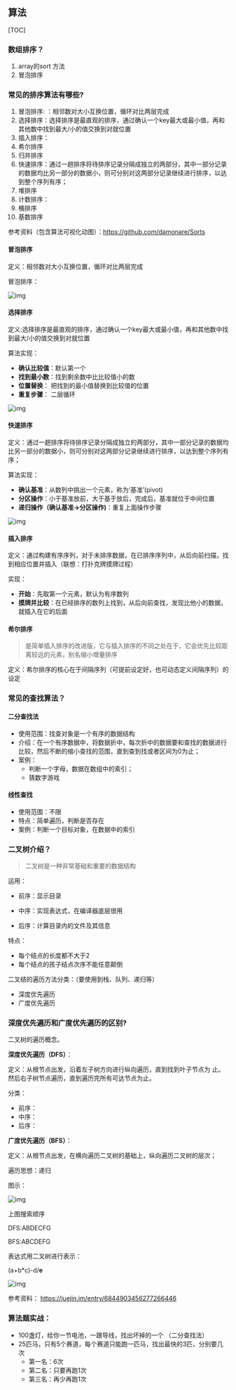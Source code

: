 ## 算法





[TOC]

### 数组排序？

1. array的sort  方法 
2. 冒泡排序



### 常见的排序算法有哪些?

1. 冒泡排序: ：相邻数对大小互换位置，循环对比两层完成
2. 选择排序：选择排序是最直观的排序，通过确认一个key最大或最小值，再和其他数中找到最大/小的值交换到对就位置
3. 插入排序：
4. 希尔排序
5. 归并排序
6. 快速排序：通过一趟排序将待排序记录分隔成独立的两部分，其中一部分记录的数据均比另一部分的数据小，则可分别对这两部分记录继续进行排序，以达到整个序列有序；
7. 堆排序
8. 计数排序：
9. 桶排序
10. 基数排序



参考资料（包含算法可视化动图）：https://github.com/damonare/Sorts



#### 冒泡排序

定义：相邻数对大小互换位置，循环对比两层完成

冒泡排序：

![img](https://pic4.zhimg.com/v2-33a947c71ad62b254cab62e5364d2813_b.gif)



#### 选择排序

定义:选择排序是最直观的排序，通过确认一个key最大或最小值，再和其他数中找到最大/小的值交换到对就位置

算法实现：

- **确认比较值**：默认第一个
- **找到最小数**：找到剩余数中比比较值小的数 
- **位置替换**： 把找到的最小值替换到比较值的位置
- **重复步骤**： 二层循环



![img](https://pic1.zhimg.com/v2-1c7e20f306ddc02eb4e3a50fa7817ff4_b.gif)





#### 快速排序

定义：通过一趟排序将待排序记录分隔成独立的两部分，其中一部分记录的数据均比另一部分的数据小，则可分别对这两部分记录继续进行排序，以达到整个序列有序；

算法实现：

- **确认基准**：从数列中挑出一个元素，称为‘基准’(pivot)
- **分区操作**：小于基准放前，大于基于放后，完成后，基准就位于中间位置
- **递归操作（确认基准->分区操作)**：重复上面操作步骤 



![img](https://pic1.zhimg.com/v2-c411339b79f92499dcb7b5f304c826f4_b.gif)





#### 插入排序

定义：通过构建有序序列，对于未排序数据，在已排序序列中，从后向前扫描，找到相应位置并插入（联想：打扑克牌摸牌过程）

实现：

- **开始**：先取第一个元素，默认为有序数列
- **摸牌并比较**：在已经排序的数列上找到，从后向前查找，发现比他小的数据，就插入在它的后面





#### 希尔排序

> 是简单插入排序的改进版，它与插入排序的不同之处在于，它会优先比较距离较远的元素，别名缩小增量排序

定义：希尔排序的核心在于间隔序列（可提前设定好，也可动态定义间隔序列）的设定





### 常见的查找算法？

#### 二分查找法

- 使用范围：找查对象是一个有序的数据结构
- 介绍：在一个有序数据中，将数据折中，每次折中的数据要和查找的数据进行比较，然后不断的缩小查找的范围，直到查到找或者区间为0为止；
- 案例：
  - 判断一个字母，数据在数组中的索引；
  - 猜数字游戏

#### 线性查找

- 使用范围：不限
- 特点：简单遍历，判断是否存在
- 案例：判断一个目标对象，在数据中的索引





### 二叉树介绍？

>  二叉树是一种非常基础和重要的数据结构

运用：

- 前序：显示目录

- 中序：实现表达式，在编译器底层很用

- 后序：计算目录内的文件及其信息

特点：

- 每个结点的长度都不大于2
- 每个结点的孩子结点次序不能任意颠倒

二叉结的遍历方法分类：（要使用到栈、队列、递归等）

- 深度优先遍历
- 广度优先遍历





### 深度优先遍历和广度优先遍历的区别?

二叉树的遍历概念。

**深度优先遍历（DFS）**：

定义：从根节点出发，沿着左子树方向进行纵向遍历，直到找到叶子节点为 止。然后右子树节点遍历，直到遍历完所有可达节点为止。

分类：

- 前序：
- 中序：
- 后序：



**广度优先遍历（BFS）**：

定义：从根节点出发，在横向遍历二叉树的基础上，纵向遍历二叉树的层次；

遍历思想：递归





图示：

![img](https://img-blog.csdn.net/20170514174642802?watermark/2/text/aHR0cDovL2Jsb2cuY3Nkbi5uZXQvbWluZ3dhbmdhbnl1/font/5a6L5L2T/fontsize/400/fill/I0JBQkFCMA==/dissolve/70/gravity/Center)

上图搜索顺序

DFS:ABDECFG

BFS:ABCDEFG



表达式用二叉树进行表示：

(a+b*c)-d/**e**



![img](https://user-gold-cdn.xitu.io/2016/12/7/59115f76fbe825eea6de6a1749a8f5df.png?imageView2/0/w/1280/h/960/format/webp/ignore-error/1)



参考资料： https://juejin.im/entry/6844903456277266446





### 算法题实战：

- 100盏灯，给你一节电池，一跟导线，找出坏掉的一个  （二分查找法）
- 25匹马，只有5个赛道，每个赛道只能跑一匹马，找出最快的3匹，分别要几次
  - 第一名：6次
  - 第二名：只要再跑1次
  - 第三名：再少再跑1次

